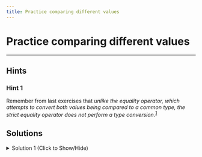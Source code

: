 ```yaml
---
title: Practice comparing different values
---
```

# Practice comparing different values


---
## Hints

### Hint 1
Remember from last exercises that _unlike the equality operator, which attempts to convert both values being compared to a common type, the strict equality operator does not perform a type conversion._<sup><a href="#cite1">1</a></sup>


## Solutions

<details><summary>Solution 1 (Click to Show/Hide)</summary>

```javascript
// Setup
function compareEquality(a, b) {
  if (a === b) {
    // Change this line
    return "Equal";
  }
  return "Not Equal";
}

// Change this value to test
compareEquality(10, "10");
```

#### Code Explanation
The function first evaluates `if` the condition `(a === b)` evaluates to `true` considering both type and value. If it does, it returns the statement between the curly braces ("Equal"). If it doesn't, it returns the next `return` statement outside them ("Not equal"). 

#### Relevant Links

<span id="cite1">1</span>. ["Basic JavaScript: Comparison with the Strict Equality Operator", fCC lesson at *JavaScript Algorithms And Data Structures Certification*](https://learn.freecodecamp.org/javascript-algorithms-and-data-structures/basic-javascript/comparison-with-the-strict-equality-operator)

- ["Using the Equality Operators" - *MDN JavaScript reference*](https://developer.mozilla.org/en-US/docs/Web/JavaScript/Reference/Operators/Comparison_Operators#Using_the_Equality_Operators)
</details>
